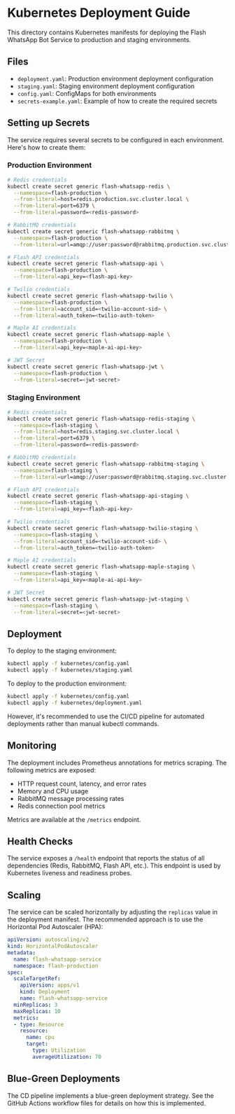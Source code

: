 # Kubernetes Deployment Guide

This directory contains Kubernetes manifests for deploying the Flash WhatsApp Bot Service to production and staging environments.

## Files

- `deployment.yaml`: Production environment deployment configuration
- `staging.yaml`: Staging environment deployment configuration
- `config.yaml`: ConfigMaps for both environments
- `secrets-example.yaml`: Example of how to create the required secrets

## Setting up Secrets

The service requires several secrets to be configured in each environment. Here's how to create them:

### Production Environment

```bash
# Redis credentials
kubectl create secret generic flash-whatsapp-redis \
  --namespace=flash-production \
  --from-literal=host=redis.production.svc.cluster.local \
  --from-literal=port=6379 \
  --from-literal=password=<redis-password>

# RabbitMQ credentials
kubectl create secret generic flash-whatsapp-rabbitmq \
  --namespace=flash-production \
  --from-literal=url=amqp://user:password@rabbitmq.production.svc.cluster.local:5672

# Flash API credentials
kubectl create secret generic flash-whatsapp-api \
  --namespace=flash-production \
  --from-literal=api_key=<flash-api-key>

# Twilio credentials
kubectl create secret generic flash-whatsapp-twilio \
  --namespace=flash-production \
  --from-literal=account_sid=<twilio-account-sid> \
  --from-literal=auth_token=<twilio-auth-token>

# Maple AI credentials
kubectl create secret generic flash-whatsapp-maple \
  --namespace=flash-production \
  --from-literal=api_key=<maple-ai-api-key>

# JWT Secret
kubectl create secret generic flash-whatsapp-jwt \
  --namespace=flash-production \
  --from-literal=secret=<jwt-secret>
```

### Staging Environment

```bash
# Redis credentials
kubectl create secret generic flash-whatsapp-redis-staging \
  --namespace=flash-staging \
  --from-literal=host=redis.staging.svc.cluster.local \
  --from-literal=port=6379 \
  --from-literal=password=<redis-password>

# RabbitMQ credentials
kubectl create secret generic flash-whatsapp-rabbitmq-staging \
  --namespace=flash-staging \
  --from-literal=url=amqp://user:password@rabbitmq.staging.svc.cluster.local:5672

# Flash API credentials
kubectl create secret generic flash-whatsapp-api-staging \
  --namespace=flash-staging \
  --from-literal=api_key=<flash-api-key>

# Twilio credentials
kubectl create secret generic flash-whatsapp-twilio-staging \
  --namespace=flash-staging \
  --from-literal=account_sid=<twilio-account-sid> \
  --from-literal=auth_token=<twilio-auth-token>

# Maple AI credentials
kubectl create secret generic flash-whatsapp-maple-staging \
  --namespace=flash-staging \
  --from-literal=api_key=<maple-ai-api-key>

# JWT Secret
kubectl create secret generic flash-whatsapp-jwt-staging \
  --namespace=flash-staging \
  --from-literal=secret=<jwt-secret>
```

## Deployment

To deploy to the staging environment:

```bash
kubectl apply -f kubernetes/config.yaml
kubectl apply -f kubernetes/staging.yaml
```

To deploy to the production environment:

```bash
kubectl apply -f kubernetes/config.yaml
kubectl apply -f kubernetes/deployment.yaml
```

However, it's recommended to use the CI/CD pipeline for automated deployments rather than manual kubectl commands.

## Monitoring

The deployment includes Prometheus annotations for metrics scraping. The following metrics are exposed:

- HTTP request count, latency, and error rates
- Memory and CPU usage
- RabbitMQ message processing rates
- Redis connection pool metrics

Metrics are available at the `/metrics` endpoint.

## Health Checks

The service exposes a `/health` endpoint that reports the status of all dependencies (Redis, RabbitMQ, Flash API, etc.). This endpoint is used by Kubernetes liveness and readiness probes.

## Scaling

The service can be scaled horizontally by adjusting the `replicas` value in the deployment manifest. The recommended approach is to use the Horizontal Pod Autoscaler (HPA):

```yaml
apiVersion: autoscaling/v2
kind: HorizontalPodAutoscaler
metadata:
  name: flash-whatsapp-service
  namespace: flash-production
spec:
  scaleTargetRef:
    apiVersion: apps/v1
    kind: Deployment
    name: flash-whatsapp-service
  minReplicas: 3
  maxReplicas: 10
  metrics:
  - type: Resource
    resource:
      name: cpu
      target:
        type: Utilization
        averageUtilization: 70
```

## Blue-Green Deployments

The CD pipeline implements a blue-green deployment strategy. See the GitHub Actions workflow files for details on how this is implemented.